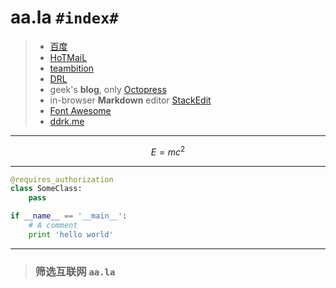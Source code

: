 # aa.la `#index#`

> * [百度](https://www.baidu.com)
> * [HoTMaiL](https://outlook.com)
> * [teambition](https://www.teambition.com)
> * [DRL](https://dream4ever.org)
> * geek's **blog**, only [Octopress](http://octopress.org)
> * in-browser **Markdown** editor [StackEdit](https://stackedit.io)
> * [Font Awesome](https://fontawesome.com)
> * [ddrk.me](http://ddrk.me)

<i class="fab fa-chrome fa-lg"></i>

---

$$E=mc^2$$

---

```python
@requires_authorization
class SomeClass:
    pass

if __name__ == '__main__':
    # A comment
    print 'hello world'
```

---

<i class="fab fa-chrome fa-3x fa-pull-right"></i>
> ### 筛选互联网 `aa.la`


<link rel="stylesheet" href="https://use.fontawesome.com/releases/v5.8.1/css/all.css" integrity="sha384-50oBUHEmvpQ+1lW4y57PTFmhCaXp0ML5d60M1M7uH2+nqUivzIebhndOJK28anvf" crossorigin="anonymous">

<script type="text/javascript" src="http://cdn.mathjax.org/mathjax/latest/MathJax.js?config=default"></script>
